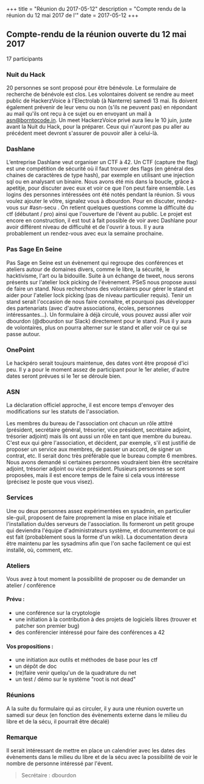 +++
title = "Réunion du 2017-05-12"
description = "Compte rendu de la réunion du 12 mai 2017 de l'"
date = 2017-05-12
+++

## Compte-rendu de la réunion ouverte du 12 mai 2017

17 participants


### Nuit du Hack

20 personnes se sont proposé pour être bénévole. Le formulaire de recherche de bénévole est clos. Les volontaires doivent se rendre au meet public de HackerzVoice à l'Electrolab (à Nanterre) samedi 13 mai. Ils doivent également prévenir de leur venu ou non (s'ils ne peuvent pas) en répondant au mail qu'ils ont reçu à ce sujet ou en envoyant un mail à asn@borntocode.in. Un meet HackerzVoice privé aura lieu le 10 juin, juste avant la Nuit du Hack, pour la préparer. Ceux qui n'auront pas pu aller au précédent meet devront s'assurer de pouvoir aller à celui-là.


### Dashlane

L’entreprise Dashlane veut organiser un CTF à 42. Un CTF (capture the flag) est une compétition de sécurité où il faut trouver des flags (en général des chaines de caractères de type hash), par exemple en utilisant une injection sql ou en analysant un binaire. Nous avons été mis dans la boucle, grâce à apetitje, pour discuter avec eux et voir ce que l'on peut faire ensemble. Les logins des personnes intéressées ont été notés pendant la réunion. Si vous voulez ajouter le vôtre, signalez vous à dbourdon. Pour en discuter, rendez-vous sur #asn-secu . On retient quelques questions comme la difficulté du ctf (débutant / pro) ainsi que l'ouverture de l'évent au public. Le projet est encore en construction, il est tout à fait possible de voir avec Dashlane pour avoir différent niveau de difficulté et de l'ouvrir à tous. Il y aura probablement un rendez-vous avec eux la semaine prochaine.


### Pas Sage En Seine

Pas Sage en Seine est un évènement qui regroupe des conférences et ateliers autour de domaines divers, comme le libre, la sécurité, le hacktivisme, l'art ou la bidouille. Suite à un échange de tweet, nous serons présents sur l'atelier lock picking de l'évènement. PSeS nous propose aussi de faire un stand. Nous recherchons des volontaires pour gérer le stand et aider pour l'atelier lock picking (pas de niveau particulier requis). Tenir un stand serait l'occasion de nous faire connaître, et pourquoi pas développer des partenariats (avec d'autre associations, écoles, personnes intéressantes…). Un formulaire à déjà circulé, vous pouvez aussi aller voir dbourdon (@dbourdon sur Slack) directement pour le stand. Plus il y aura de volontaires, plus on pourra alterner sur le stand et aller voir ce qui se passe autour.


### OnePoint

Le hackpéro serait toujours maintenue, des dates vont être proposé d'ici peu. Il y a pour le moment assez de participant pour le 1er atelier, d'autre dates seront prévues si le 1er se déroule bien.

### ASN

La déclaration officiel approche, il est encore temps d'envoyer des modifications sur les statuts de l'association.

Les membres du bureau de l'association ont chacun un rôle attitré (président, secrétaire général, trésorier, vice président, secrétaire adjoint, trésorier adjoint) mais ils ont aussi un rôle en tant que membre du bureau. C'est eux qui gère l'association, et décident, par exemple, s'il est justifié de proposer un service aux membres, de passer un accord, de signer un contrat, etc.
Il serait donc très préférable que le bureau compte 6 membres. Nous avons demandé si certaines personnes voudraient bien être secrétaire adjoint, trésorier adjoint ou vice président. Plusieurs personnes se sont proposées, mais il est encore temps de le faire si cela vous intéresse (précisez le poste que vous visez).


### Services

Une ou deux personnes assez expérimentées en sysadmin, en particulier sle-guil, proposent de faire proprement la mise en place initiale et l'installation du/des serveurs de l'association. Ils formeront un petit groupe qui deviendra l'équipe d'administrateurs système, et documenteront ce qui est fait (probablement sous la forme d'un wiki). La documentation devra être maintenu par les sysadmins afin que l'on sache facilement ce qui est installé, où, comment, etc.


### Ateliers

Vous avez à tout moment la possibilité de proposer ou de demander un atelier / conférence


#### Prévu : 

- une conférence sur la cryptologie
- une initiation à la contribution à des projets de logiciels libres (trouver et patcher son premier bug)
- des conférencier intéressé pour faire des conférences a 42


#### Vos propositions :

- une initiation aux outils et méthodes de base pour les ctf
- un dépôt de doc
- (re)faire venir quelqu'un de la quadrature du net
- un test / démo sur le système "root is not dead"


### Réunions

A la suite du formulaire qui as circuler, il y aura une réunion ouverte un samedi sur deux (en fonction des évènements externe dans le milieu du libre et de la sécu, il pourrait être décalé)


### Remarque

Il serait intéressant de mettre en place un calendrier avec les dates des évènements dans le milieu du libre et de la sécu avec la possibilité de voir le nombre de personne intéressé par l'évent.

> Secrétaire : dbourdon
